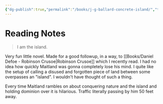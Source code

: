 ```yaml
---
{"dg-publish":true,"permalink":"/books/j-g-ballard-concrete-island/","tags":["books"],"created":"2024-12-04","updated":"2025-01-16"}
---
```



# Reading Notes

> I am the island.

Very fun little novel. Made for a good followup, in a way, to [[Books/Daniel Defoe - Robinson Crusoe\|Robinson Crusoe]] which I recently read. I had no idea how quickly Maitland was gonna completely lose his mind. I quite like the setup of calling a disused and forgotten piece of land between some overpasses an "island". I wouldn't have thought of such a thing.

Every time Maitland rambles on about conquering nature and the island and holding dominion over it is hilarious. Traffic literally passing by him 50 feet away.
